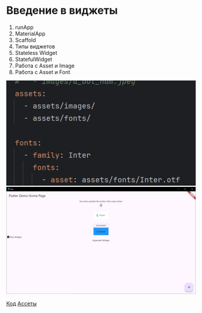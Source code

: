 # Введение в виджеты
1. runApp
2. MaterialApp
3. Scaffold
4. Типы виджетов
5. Stateless Widget
6. StatefulWidget
7. Работа с Asset и Image
8. Работа с Asset и Font

![img.png](../images/lab2_2.png)
![img.png](../images/lab2_1.png)

[Код](../labs/lib/lab2.dart)
[Ассеты](../labs/assets)